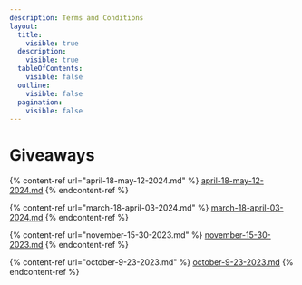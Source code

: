 ```yaml
---
description: Terms and Conditions
layout:
  title:
    visible: true
  description:
    visible: true
  tableOfContents:
    visible: false
  outline:
    visible: false
  pagination:
    visible: false
---
```


# Giveaways

{% content-ref url="april-18-may-12-2024.md" %}
[april-18-may-12-2024.md](april-18-may-12-2024.md)
{% endcontent-ref %}

{% content-ref url="march-18-april-03-2024.md" %}
[march-18-april-03-2024.md](march-18-april-03-2024.md)
{% endcontent-ref %}

{% content-ref url="november-15-30-2023.md" %}
[november-15-30-2023.md](november-15-30-2023.md)
{% endcontent-ref %}

{% content-ref url="october-9-23-2023.md" %}
[october-9-23-2023.md](october-9-23-2023.md)
{% endcontent-ref %}
